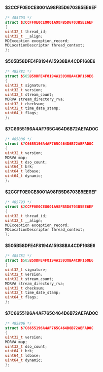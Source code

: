 #### $2CCFF0E0CE8001A98FB5D6703B5EE6EF
```cpp
/* 485793 */
struct $2CCFF0E0CE8001A98FB5D6703B5EE6EF
{
uint32_t thread_id;
uint32_t __align;
MDException exception_record;
MDLocationDescriptor thread_context;
};

```
#### $505B58DFE4F8194A15938BA4CDF168E6
```cpp
/* 485781 */
struct $505B58DFE4F8194A15938BA4CDF168E6
{
uint32_t signature;
uint32_t version;
uint32_t stream_count;
MDRVA stream_directory_rva;
uint32_t checksum;
uint32_t time_date_stamp;
uint64_t flags;
};

```
#### $7C6655196A4AF765C464D6B72AEFAD0C
```cpp
/* 485806 */
struct $7C6655196A4AF765C464D6B72AEFAD0C
{
uint32_t version;
MDRVA map;
uint32_t dso_count;
uint64_t brk;
uint64_t ldbase;
uint64_t dynamic;
};

```
#### $2CCFF0E0CE8001A98FB5D6703B5EE6EF
```cpp
/* 485793 */
struct $2CCFF0E0CE8001A98FB5D6703B5EE6EF
{
uint32_t thread_id;
uint32_t __align;
MDException exception_record;
MDLocationDescriptor thread_context;
};

```
#### $505B58DFE4F8194A15938BA4CDF168E6
```cpp
/* 485781 */
struct $505B58DFE4F8194A15938BA4CDF168E6
{
uint32_t signature;
uint32_t version;
uint32_t stream_count;
MDRVA stream_directory_rva;
uint32_t checksum;
uint32_t time_date_stamp;
uint64_t flags;
};

```
#### $7C6655196A4AF765C464D6B72AEFAD0C
```cpp
/* 485806 */
struct $7C6655196A4AF765C464D6B72AEFAD0C
{
uint32_t version;
MDRVA map;
uint32_t dso_count;
uint64_t brk;
uint64_t ldbase;
uint64_t dynamic;
};

```
